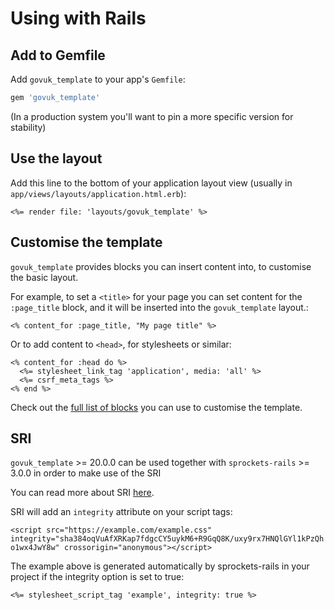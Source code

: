 # Using with Rails

## Add to Gemfile

Add `govuk_template` to your app's `Gemfile`:

```ruby
gem 'govuk_template'
```

(In a production system you'll want to pin a more specific version for stability)

## Use the layout

Add this line to the bottom of your application layout view (usually in `app/views/layouts/application.html.erb`):

```erb
<%= render file: 'layouts/govuk_template' %>
```

## Customise the template

`govuk_template` provides blocks you can insert content into, to customise the basic layout.

For example, to set a `<title>` for your page you can set content for the `:page_title` block, and it will be inserted into the `govuk_template` layout.:

```
<% content_for :page_title, "My page title" %>
```

Or to add content to `<head>`, for stylesheets or similar:

```
<% content_for :head do %>
  <%= stylesheet_link_tag 'application', media: 'all' %>
  <%= csrf_meta_tags %>
<% end %>
```

Check out the [full list of blocks](template-blocks.md) you can use to customise the template.

## SRI

`govuk_template` >= 20.0.0 can be used together with `sprockets-rails` >= 3.0.0 in order to make use of the SRI

You can read more about SRI [here](https://developer.mozilla.org/en-US/docs/Web/Security/Subresource_Integrity).

SRI will add an `integrity` attribute on your script tags:

`<script src="https://example.com/example.css"
integrity="sha384oqVuAfXRKap7fdgcCY5uykM6+R9GqQ8K/uxy9rx7HNQlGYl1kPzQho1wx4JwY8w"
crossorigin="anonymous"></script>`

The example above is generated automatically by sprockets-rails in your project if the integrity option is set to true:

`<%= stylesheet_script_tag 'example', integrity: true %>`
